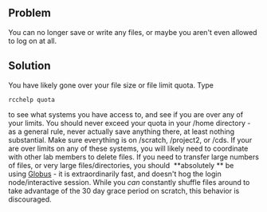 Problem
-------

You can no longer save or write any files, or maybe you aren't even allowed to log on at all. 

Solution
--------

You have likely gone over your file size or file limit quota. Type 

`rcchelp quota`

to see what systems you have access to, and see if you are over any of your limits. You should never exceed your quota in your /home directory - as a general rule, never actually save anything there, at least nothing substantial. Make sure everything is on /scratch, /project2, or /cds. If your are over limits on any of these systems, you will likely need to coordinate with other lab members to delete files. If you need to transfer large numbers of files, or very large files/directories, you should  **absolutely ** be using [Globus](https://globus.rcc.uchicago.edu/) - it is extraordinarily fast, and doesn't hog the login node/interactive session. While you _can_ constantly shuffle files around to take advantage of the 30 day grace period on scratch, this behavior is discouraged.
